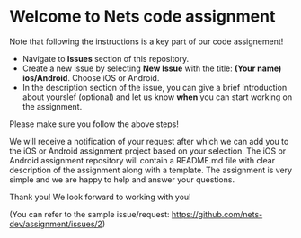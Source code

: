 # Welcome to Nets code assignment 

Note that following the instructions is a key part of our code assignement! 

- Navigate to **Issues** section of this repository.
- Create a new issue by selecting **New Issue** with the title: **(Your name) ios/Android**. Choose iOS or Android.
- In the description section of the issue, you can give a brief introduction about yourslef (optional) and let us know **when** you can start working on the assignment.

Please make sure you follow the above steps! 

We will receive a notification of your request after which we can add you to the iOS or Android assignment project 
based on your selection. The iOS or Android assignment repository will contain a README.md file with clear description of the assignment along with a template. The assignment is very simple and we are happy to help and answer your questions.

Thank you! We look forward to working with you! 

(You can refer to the sample issue/request: https://github.com/nets-dev/assignment/issues/2)
